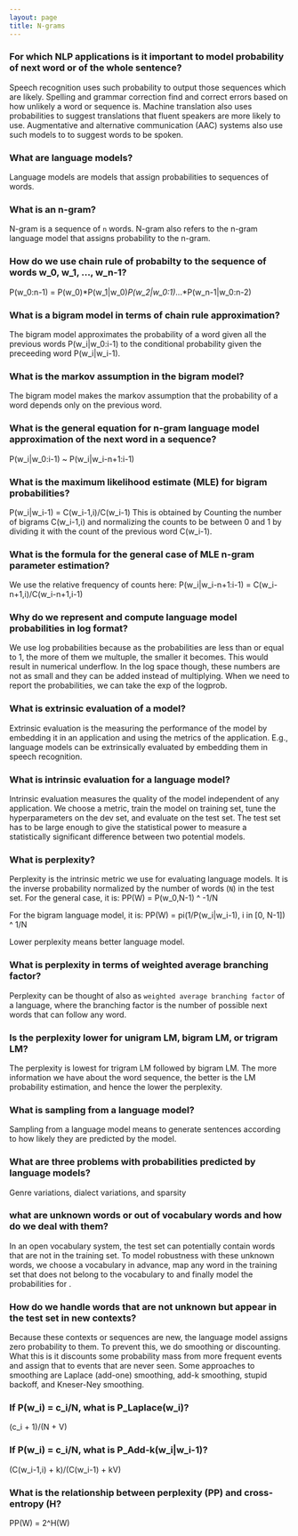```yaml
---
layout: page
title: N-grams
---
```


### For which NLP applications is it important to model probability of next word or of the whole sentence?
Speech recognition uses such probability to output those sequences which are likely. Spelling and grammar correction find and correct errors based on how unlikely a word or sequence is. Machine translation also uses probabilities to suggest translations that fluent speakers are more likely to use. Augmentative and alternative communication (AAC) systems also use such models to to suggest words to be spoken.

### What are language models?
Language models are models that assign probabilities to sequences of words.

### What is an n-gram?
N-gram is a sequence of `n` words. N-gram also refers to the n-gram language model that assigns probability to the n-gram.

### How do we use chain rule of probabilty to the sequence of words w_0, w_1, ..., w_n-1?
P(w_0:n-1) = P(w_0)*P(w_1|w_0)*P(w_2|w_0:1)*...*P(w_n-1|w_0:n-2)

### What is a bigram model in terms of chain rule approximation?
The bigram model approximates the probability of a word given all the previous words P(w_i|w_0:i-1) to the conditional probability given the preceeding word P(w_i|w_i-1).

### What is the markov assumption in the bigram model?
The bigram model makes the markov assumption that the probability of a word depends only on the previous word.

### What is the general equation for n-gram language model approximation of the next word in a sequence?
P(w_i|w_0:i-1) ~ P(w_i|w_i-n+1:i-1)

### What is the maximum likelihood estimate (MLE) for bigram probabilities?
P(w_i|w_i-1) = C(w_i-1,i)/C(w_i-1)
This is obtained by Counting the number of bigrams C(w_i-1,i) and normalizing the counts to be between 0 and 1 by dividing it with the count of the previous word C(w_i-1).

### What is the formula for the general case of MLE n-gram parameter estimation?
We use the relative frequency of counts here: 
P(w_i|w_i-n+1:i-1) = C(w_i-n+1,i)/C(w_i-n+1,i-1)

### Why do we represent and compute language model probabilities in log format?
We use log probabilities because as the probabilities are less than or equal to 1, the more of them we multuple, the smaller it becomes. This would result in numerical underflow. In the log space though, these numbers are not as small and they can be added instead of multiplying. When we need to report the probabilities, we can take the exp of the logprob.

### What is extrinsic evaluation of a model?
Extrinsic evaluation is the measuring the performance of the model by embedding it in an application and using the metrics of the application. E.g., language models can be extrinsically evaluated by embedding them in speech recognition.

### What is intrinsic evaluation for a language model?
Intrinsic evaluation measures the quality of the model independent of any application. We choose a metric, train the model on training set, tune the hyperparameters on the dev set, and evaluate on the test set. The test set has to be large enough to give the statistical power to measure a statistically significant difference between two potential models.

### What is perplexity?
Perplexity is the intrinsic metric we use for evaluating language models. It is the inverse probability normalized by the number of words (`N`) in the test set. For the general case, it is:
PP(W) = P(w_0,N-1) ^ -1/N

For the bigram language model, it is:
PP(W) = pi(1/P(w_i|w_i-1), i in [0, N-1]) ^ 1/N

Lower perplexity means better language model.

### What is perplexity in terms of weighted average branching factor?
Perplexity can be thought of also as `weighted average branching factor` of a language, where the branching factor is the number of possible next words that can follow any word.

### Is the perplexity lower for unigram LM, bigram LM, or trigram LM?
The perplexity is lowest for trigram LM followed by bigram LM. The more information we have about the word sequence, the better is the LM probability estimation, and hence the lower the perplexity.

### What is sampling from a language model?
Sampling from a language model means to generate sentences according to how likely they are predicted by the model.

### What are three problems with probabilities predicted by language models?
Genre variations, dialect variations, and sparsity

### what are unknown words or out of vocabulary words and how do we deal with them?
In an open vocabulary system, the test set can potentially contain words that are not in the training set. To model robustness with these unknown words, we choose a vocabulary in advance, map any word in the training set that does not belong to the vocabulary to <UNK> and finally model the probabilities for <UNK>.

### How do we handle words that are not unknown but appear in the test set in new contexts?
Because these contexts or sequences are new, the language model assigns zero probability to them. To prevent this, we do smoothing or discounting. What this is it discounts some probability mass from more frequent events and assign that to events that are never seen. Some approaches to smoothing are Laplace (add-one) smoothing, add-k smoothing, stupid backoff, and Kneser-Ney smoothing.

### If P(w_i) = c_i/N, what is P_Laplace(w_i)?
(c_i + 1)/(N + V)

### If P(w_i) = c_i/N, what is P_Add-k(w_i|w_i-1)?
(C(w_i-1,i) + k)/(C(w_i-1) + kV)

### What is the relationship between perplexity (PP) and cross-entropy (H?
PP(W) = 2^H(W) 